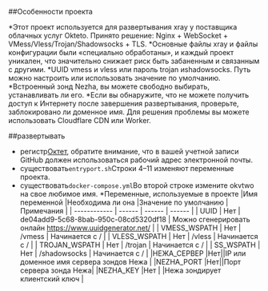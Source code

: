 
##Особенности проекта

*Этот проект используется для развертывания xray у поставщика облачных услуг Okteto. Принято решение: Nginx + WebSocket + VMess/Vless/Trojan/Shadowsocks + TLS.
*Основные файлы xray и файлы конфигурации были «специально обработаны», и каждый проект уникален, что значительно снижает риск быть забаненным и связанным с другими.
*UUID vmess и vless или пароль trojan иshadowsocks. Путь можно настроить или использовать значение по умолчанию.
*Встроенный зонд Nezha, вы можете свободно выбирать, устанавливать ли его.
*Если вы обнаружите, что не можете получить доступ к Интернету после завершения развертывания, проверьте, заблокировано ли доменное имя. Для решения проблемы вы можете использовать Cloudflare CDN или Worker.

##развертывать

* регистр[Октет](https://www.okteto.com/), обратите внимание, что в вашей учетной записи GitHub должен использоваться рабочий адрес электронной почты.
* существовать`entryport.sh`Строки 4–11 изменяют переменные проекта.
* существовать`docker-compose.yml`Во второй строке измените okvtwo на свое любимое имя.
*Переменные, используемые в проекте
|Имя переменной |Необходима ли она |Значение по умолчанию |Примечания |
  | ------------ | ------ | ------ | ------ |
| UUID | Нет | de04add9-5c68-8bab-950c-08cd5320df18 | Можно сгенерировать онлайн https://www.uuidgenerator.net/ |
| VMESS_WSPATH | Нет | /vmess | Начинается с / |
| VLESS_WSPATH | Нет | /vless | Начинается с / |
| TROJAN_WSPATH | Нет | /trojan | Начинается с / |
| SS_WSPATH | Нет | /shadowsocks | Начинается с / |
|НЕЖА_СЕРВЕР |Нет||IP или доменное имя сервера зондов Нежа |
|NEZHA_PORT |Нет||Порт сервера зонда Нежа|
|NEZHA_KEY |Нет | |Нежа зондирует клиентский ключ |


